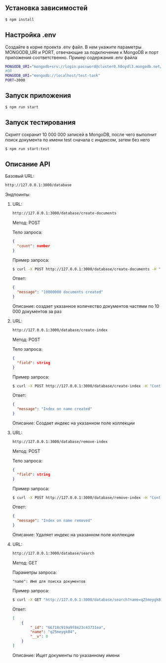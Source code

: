 ## Установка зависимостей
```bash
$ npm install
```

## Настройка .env
Создайте в корне проекта .env файл. В нем укажите параметры MONGODB_URI и PORT, отвечающие за подключение к MongoDB и порт приложения соответственно.
Пример содержания .env файла

```bash
MONGODB_URI="mongodb+srv://login:password@cluster0.h0oydl3.mongodb.net/test-task?retryWrites=true&w=majority&appName=Cluster0"
#OR
MONGODB_URI="mongodb://localhost/test-task"
PORT=3000
```
## Запуск приложения

```bash
$ npm run start

```

## Запуск тестирования
Скрипт сохранит 10 000 000 записей в MongoDB, после чего выполнит поиск документа по имени test сначала с индексом, затем без него
```bash
$ npm run start:test
```

## Описание API
Базовый URL:
```bash
http://127.0.0.1:3000/database
```
Эндпоинты:
  1)  URL: 
      ```bash
      http://127.0.0.1:3000/database/create-documents
      ```
      Метод: POST

      Тело запроса: 
      ```json
      {
        "count": number
      }
      ```
      Пример запроса:
      ```bash
      $ curl -X POST http://127.0.0.1:3000/database/create-documents -H "Content-Type: application/json" -d '{"count": 10000000}'
      ```
      Ответ:
      ```json
      {
        "message": "10000000 documents created"
      }
      ```
      Описание: создает указанное количество документов частями по 10 000 документов за раз

  2)  URL: 
      ```bash
      http://127.0.0.1:3000/database/create-index
      ```
      Метод: POST

      Тело запроса: 
      ```json
      {
        "field": string
      }
      ```
      Пример запроса:
      ```bash
      $ curl -X POST http://127.0.0.1:3000/database/create-index -H "Content-Type: application/json" -d '{"field": "name"}'
      ```
      Ответ:
      ```json
      {
        "message": "Index on name created"
      }
      ```
      Описание: Создает индекс на указанном поле коллекции

  3)  URL: 
      ```bash
      http://127.0.0.1:3000/database/remove-index
      ```

      Метод: POST

      Тело запроса: 
      ```json
      {
        "field": string
      }
      ```
      Пример запроса:
      ```bash
      $ curl -X POST http://127.0.0.1:3000/database/remove-index -H "Content-Type: application/json" -d '{"field": "name"}'
      ```
      Ответ:
      ```json
      {
        "message": "Index on name removed"
      }
      ```
      Описание: Удаляет индекс на указанном поле коллекции

  4)  URL: 
      ```bash
      http://127.0.0.1:3000/database/search
      ```
      Метод: GET

      Параметры запроса: 

          "name": Имя для поиска документов

      Пример запроса:
      ```bash
      $ curl -X GET "http://127.0.0.1:3000/database/search?name=q25meygk84"
      ```
      Ответ:
      ```json
      [
          {
              "_id": "66718c919a9f8e23c43731ea",
              "name": "q25meygk84",
              "__v": 0
          }
      ]
      ```
      Описание: Ищет документы по указанному имени
